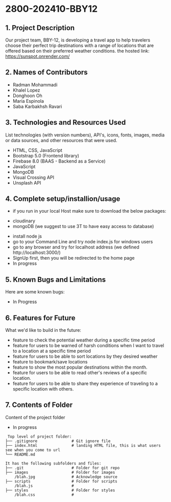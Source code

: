 # 2800-202410-BBY12

## 1. Project Description
Our project team, BBY-12, is developing a travel app to help travelers choose their perfect trip destinations with a range of locations that are offered based on their preferred weather conditions.
the hosted link:
https://sunspot.onrender.com/

## 2. Names of Contributors
* Radman Mohammadi
* Khalel Lopez
* Donghoon Oh
* Maria Espinola
* Saba Karbakhsh Ravari
	
## 3. Technologies and Resources Used
List technologies (with version numbers), API's, icons, fonts, images, media or data sources, and other resources that were used.
* HTML, CSS, JavaScript
* Bootstrap 5.0 (Frontend library)
* Firebase 8.0 (BAAS - Backend as a Service)
* JavaScript
* MongoDB
* Visual Crossing API
* Unsplash API

## 4. Complete setup/installion/usage
* if you run in your local Host make sure to download the below packages:
- cloudinary
- mongoDB (we suggest to use 3T to have easy access to database)
* install node js
* go to your Command Line and try node index.js for windows users
* go to any browser and try for localhost address (we defined http://localhost:3000/)
* SignUp first, then you will be redirected to the home page
* In progress

## 5. Known Bugs and Limitations
Here are some known bugs:
* In Progress

## 6. Features for Future
What we'd like to build in the future:
* feature to check the potential weather during a specific time period
* feature for users to be warned of harsh conditions when I want to travel to a location at a specific time period
* feature for users to be able to sort locations by they desired weather
* feature to bookmark/save locations
* feature to show the most popular destinations within the month.
* feature for users to be able to read other's reviews of a specific location.
* feature for users to be able to share they experience of traveling to a specific location with others.
	
## 7. Contents of Folder
Content of the project folder
* In progress
```
 Top level of project folder: 
├── .gitignore               # Git ignore file
├── index.html               # landing HTML file, this is what users see when you come to url
└── README.md

It has the following subfolders and files:
├── .git                     # Folder for git repo
├── images                   # Folder for images
    /blah.jpg                # Acknowledge source
├── scripts                  # Folder for scripts
    /blah.js                 # 
├── styles                   # Folder for styles
    /blah.css                # 
